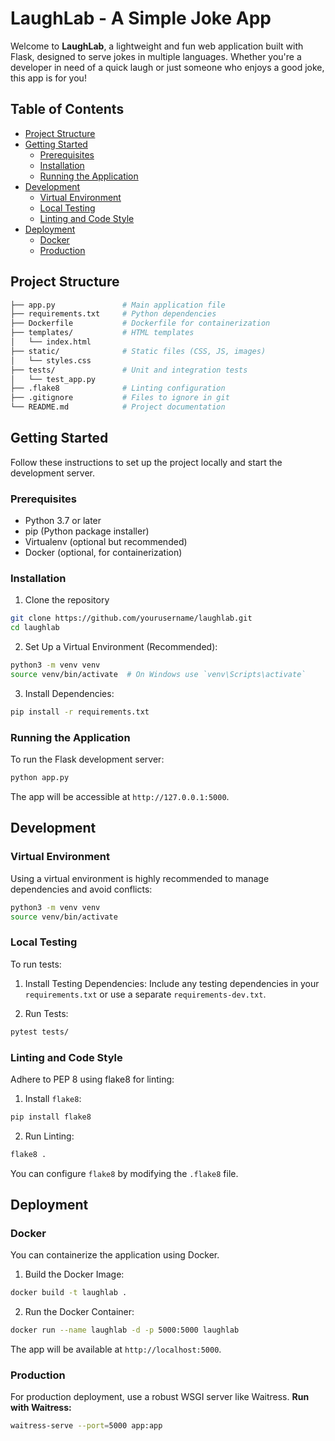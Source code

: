 # LaughLab - A Simple Joke App

Welcome to **LaughLab**, a lightweight and fun web application built with Flask, designed to serve jokes in multiple languages. Whether you're a developer in need of a quick laugh or just someone who enjoys a good joke, this app is for you!

## Table of Contents

- [Project Structure](#project-structure)
- [Getting Started](#getting-started)
  - [Prerequisites](#prerequisites)
  - [Installation](#installation)
  - [Running the Application](#running-the-application)
- [Development](#development)
  - [Virtual Environment](#virtual-environment)
  - [Local Testing](#local-testing)
  - [Linting and Code Style](#linting-and-code-style)
- [Deployment](#deployment)
  - [Docker](#docker)
  - [Production](#production)

## Project Structure

```bash
├── app.py               # Main application file
├── requirements.txt     # Python dependencies
├── Dockerfile           # Dockerfile for containerization
├── templates/           # HTML templates
│   └── index.html
├── static/              # Static files (CSS, JS, images)
│   └── styles.css
├── tests/               # Unit and integration tests
│   └── test_app.py
├── .flake8              # Linting configuration
├── .gitignore           # Files to ignore in git
└── README.md            # Project documentation
```

## Getting Started
Follow these instructions to set up the project locally and start the development server.

### Prerequisites
- Python 3.7 or later
- pip (Python package installer)
- Virtualenv (optional but recommended)
- Docker (optional, for containerization)

### Installation
1. Clone the repository
```bash
git clone https://github.com/yourusername/laughlab.git
cd laughlab
```
2. Set Up a Virtual Environment (Recommended):
```bash
python3 -m venv venv
source venv/bin/activate  # On Windows use `venv\Scripts\activate`
```
3. Install Dependencies:
```bash
pip install -r requirements.txt
```

### Running the Application
To run the Flask development server:
```bash
python app.py
```
The app will be accessible at `http://127.0.0.1:5000`.

## Development
### Virtual Environment
Using a virtual environment is highly recommended to manage dependencies and avoid conflicts:
```bash
python3 -m venv venv
source venv/bin/activate
```
### Local Testing
To run tests:
1. Install Testing Dependencies:
Include any testing dependencies in your `requirements.txt` or use a separate `requirements-dev.txt`.

2. Run Tests:
```bash
pytest tests/
```
### Linting and Code Style
Adhere to PEP 8 using flake8 for linting:
1. Install `flake8`:
```bash
pip install flake8
```
2. Run Linting:
```bash
flake8 .
```
You can configure `flake8` by modifying the `.flake8` file.

## Deployment
### Docker
You can containerize the application using Docker.
1. Build the Docker Image:
```bash
docker build -t laughlab .
```
2. Run the Docker Container:
```bash
docker run --name laughlab -d -p 5000:5000 laughlab
```
The app will be available at `http://localhost:5000`.

### Production
For production deployment, use a robust WSGI server like Waitress.
**Run with Waitress:**
```bash
waitress-serve --port=5000 app:app
```